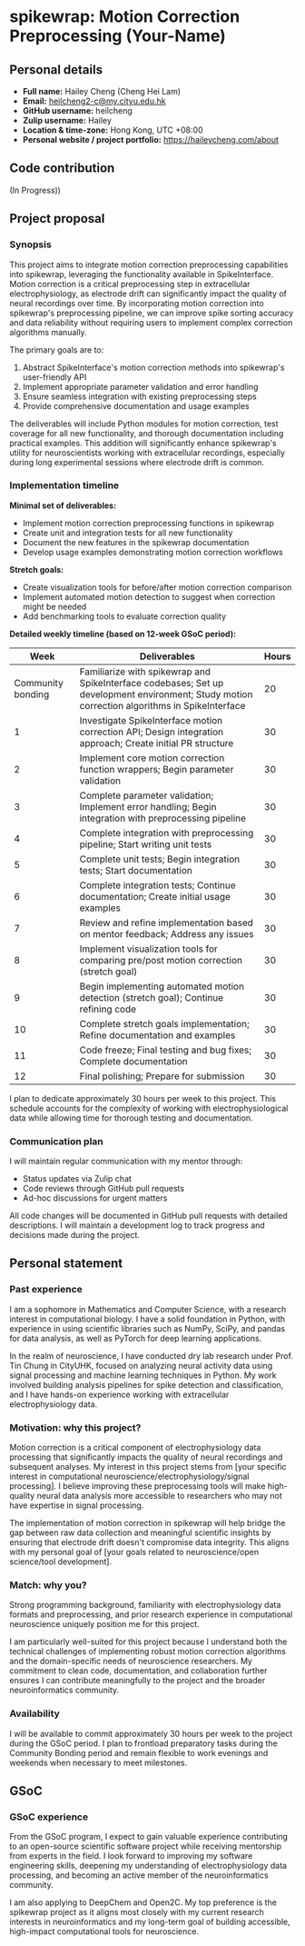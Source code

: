 # spikewrap: Motion Correction Preprocessing (Your-Name)

## Personal details

- **Full name:** Hailey Cheng (Cheng Hei Lam)
- **Email:** heilcheng2-c@my.cityu.edu.hk
- **GitHub username:** heilcheng
- **Zulip username:** Hailey
- **Location & time-zone:** Hong Kong, UTC +08:00
- **Personal website / project portfolio:** https://haileycheng.com/about

## Code contribution

(In Progress))

## Project proposal

### Synopsis

This project aims to integrate motion correction preprocessing capabilities into spikewrap, leveraging the functionality available in SpikeInterface. Motion correction is a critical preprocessing step in extracellular electrophysiology, as electrode drift can significantly impact the quality of neural recordings over time. By incorporating motion correction into spikewrap's preprocessing pipeline, we can improve spike sorting accuracy and data reliability without requiring users to implement complex correction algorithms manually.

The primary goals are to:
1. Abstract SpikeInterface's motion correction methods into spikewrap's user-friendly API
2. Implement appropriate parameter validation and error handling
3. Ensure seamless integration with existing preprocessing steps
4. Provide comprehensive documentation and usage examples

The deliverables will include Python modules for motion correction, test coverage for all new functionality, and thorough documentation including practical examples. This addition will significantly enhance spikewrap's utility for neuroscientists working with extracellular recordings, especially during long experimental sessions where electrode drift is common.

### Implementation timeline

**Minimal set of deliverables:**
- Implement motion correction preprocessing functions in spikewrap
- Create unit and integration tests for all new functionality
- Document the new features in the spikewrap documentation
- Develop usage examples demonstrating motion correction workflows

**Stretch goals:**
- Create visualization tools for before/after motion correction comparison
- Implement automated motion detection to suggest when correction might be needed
- Add benchmarking tools to evaluate correction quality

**Detailed weekly timeline (based on 12-week GSoC period):**

| Week | Deliverables | Hours |
|------|--------------|-------|
| Community bonding | Familiarize with spikewrap and SpikeInterface codebases; Set up development environment; Study motion correction algorithms in SpikeInterface | 20 |
| 1 | Investigate SpikeInterface motion correction API; Design integration approach; Create initial PR structure | 30 |
| 2 | Implement core motion correction function wrappers; Begin parameter validation | 30 |
| 3 | Complete parameter validation; Implement error handling; Begin integration with preprocessing pipeline | 30 |
| 4 | Complete integration with preprocessing pipeline; Start writing unit tests | 30 |
| 5 | Complete unit tests; Begin integration tests; Start documentation | 30 |
| 6 | Complete integration tests; Continue documentation; Create initial usage examples | 30 |
| 7 | Review and refine implementation based on mentor feedback; Address any issues | 30 |
| 8 | Implement visualization tools for comparing pre/post motion correction (stretch goal) | 30 |
| 9 | Begin implementing automated motion detection (stretch goal); Continue refining code | 30 |
| 10 | Complete stretch goals implementation; Refine documentation and examples | 30 |
| 11 | Code freeze; Final testing and bug fixes; Complete documentation | 30 |
| 12 | Final polishing; Prepare for submission | 30 |

I plan to dedicate approximately 30 hours per week to this project. This schedule accounts for the complexity of working with electrophysiological data while allowing time for thorough testing and documentation.

### Communication plan

I will maintain regular communication with my mentor through:
- Status updates via Zulip chat
- Code reviews through GitHub pull requests
- Ad-hoc discussions for urgent matters

All code changes will be documented in GitHub pull requests with detailed descriptions. I will maintain a development log to track progress and decisions made during the project.

## Personal statement

### Past experience

I am a sophomore in Mathematics and Computer Science, with a research interest in computational biology. I have a solid foundation in Python, with experience in using scientific libraries such as NumPy, SciPy, and pandas for data analysis, as well as PyTorch for deep learning applications. 

In the realm of neuroscience, I have conducted dry lab research under Prof. Tin Chung in CityUHK, focused on analyzing neural activity data using signal processing and machine learning techniques in Python. My work involved building analysis pipelines for spike detection and classification, and I have hands-on experience working with extracellular electrophysiology data.
### Motivation: why this project?

Motion correction is a critical component of electrophysiology data processing that significantly impacts the quality of neural recordings and subsequent analyses. My interest in this project stems from [your specific interest in computational neuroscience/electrophysiology/signal processing]. I believe improving these preprocessing tools will make high-quality neural data analysis more accessible to researchers who may not have expertise in signal processing.

The implementation of motion correction in spikewrap will help bridge the gap between raw data collection and meaningful scientific insights by ensuring that electrode drift doesn't compromise data integrity. This aligns with my personal goal of [your goals related to neuroscience/open science/tool development].

### Match: why you?

Strong programming background, familiarity with electrophysiology data formats and preprocessing, and prior research experience in computational neuroscience uniquely position me for this project.

I am particularly well-suited for this project because I understand both the technical challenges of implementing robust motion correction algorithms and the domain-specific needs of neuroscience researchers. My commitment to clean code, documentation, and collaboration further ensures I can contribute meaningfully to the project and the broader neuroinformatics community.

### Availability

I will be available to commit approximately 30 hours per week to the project during the GSoC period. I plan to frontload preparatory tasks during the Community Bonding period and remain flexible to work evenings and weekends when necessary to meet milestones.

## GSoC

### GSoC experience

From the GSoC program, I expect to gain valuable experience contributing to an open-source scientific software project while receiving mentorship from experts in the field. I look forward to improving my software engineering skills, deepening my understanding of electrophysiology data processing, and becoming an active member of the neuroinformatics community.

I am also applying to DeepChem and Open2C. My top preference is the spikewrap project as it aligns most closely with my current research interests in neuroinformatics and my long-term goal of building accessible, high-impact computational tools for neuroscience.
